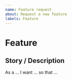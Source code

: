 ```yaml
---
name: Feature request
about: Request a new feature
labels: Feature
---
```


# Feature

<!-- Please, complete the following form for a feature request. If some fields do not apply to your situation, feel free to skip them.-->

## Story / Description

<!-- Describe your software feature. It can be written down as a story, which is a general explanation of a feature written from the end user's perspective. Describe the end to end flow / end goal -->

As a ...
I want ...
so that ...

